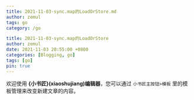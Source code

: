 ```yaml
---
title: 2021-11-03-sync.map的LoadOrStore.md
author: zemul
tags: go
category: /go

title: 2021-11-03-sync.map的LoadOrStore
author: zemul
date: 2021-11-03 20:55:00 +0800
categories: [Blogging, go]
tags: [go]
pin: true
---
```




欢迎使用 **{小书匠}(xiaoshujiang)编辑器**，您可以通过 `小书匠主按钮>模板` 里的模板管理来改变新建文章的内容。